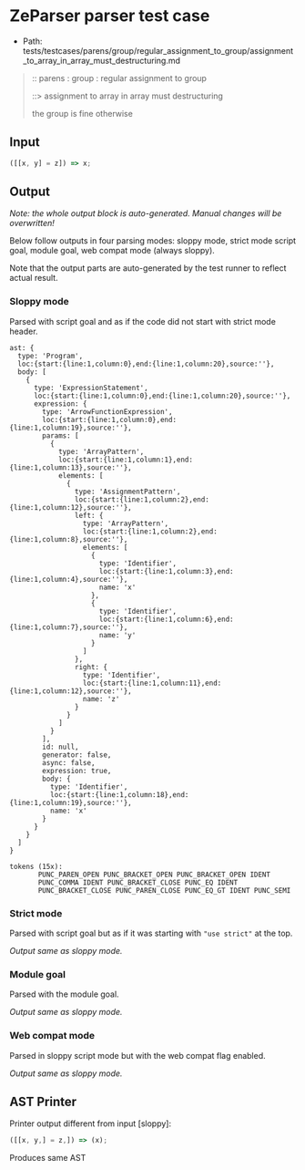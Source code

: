 # ZeParser parser test case

- Path: tests/testcases/parens/group/regular_assignment_to_group/assignment_to_array_in_array_must_destructuring.md

> :: parens : group : regular assignment to group
>
> ::> assignment to array in array must destructuring
>
> the group is fine otherwise

## Input

`````js
([[x, y] = z]) => x;
`````

## Output

_Note: the whole output block is auto-generated. Manual changes will be overwritten!_

Below follow outputs in four parsing modes: sloppy mode, strict mode script goal, module goal, web compat mode (always sloppy).

Note that the output parts are auto-generated by the test runner to reflect actual result.

### Sloppy mode

Parsed with script goal and as if the code did not start with strict mode header.

`````
ast: {
  type: 'Program',
  loc:{start:{line:1,column:0},end:{line:1,column:20},source:''},
  body: [
    {
      type: 'ExpressionStatement',
      loc:{start:{line:1,column:0},end:{line:1,column:20},source:''},
      expression: {
        type: 'ArrowFunctionExpression',
        loc:{start:{line:1,column:0},end:{line:1,column:19},source:''},
        params: [
          {
            type: 'ArrayPattern',
            loc:{start:{line:1,column:1},end:{line:1,column:13},source:''},
            elements: [
              {
                type: 'AssignmentPattern',
                loc:{start:{line:1,column:2},end:{line:1,column:12},source:''},
                left: {
                  type: 'ArrayPattern',
                  loc:{start:{line:1,column:2},end:{line:1,column:8},source:''},
                  elements: [
                    {
                      type: 'Identifier',
                      loc:{start:{line:1,column:3},end:{line:1,column:4},source:''},
                      name: 'x'
                    },
                    {
                      type: 'Identifier',
                      loc:{start:{line:1,column:6},end:{line:1,column:7},source:''},
                      name: 'y'
                    }
                  ]
                },
                right: {
                  type: 'Identifier',
                  loc:{start:{line:1,column:11},end:{line:1,column:12},source:''},
                  name: 'z'
                }
              }
            ]
          }
        ],
        id: null,
        generator: false,
        async: false,
        expression: true,
        body: {
          type: 'Identifier',
          loc:{start:{line:1,column:18},end:{line:1,column:19},source:''},
          name: 'x'
        }
      }
    }
  ]
}

tokens (15x):
       PUNC_PAREN_OPEN PUNC_BRACKET_OPEN PUNC_BRACKET_OPEN IDENT
       PUNC_COMMA IDENT PUNC_BRACKET_CLOSE PUNC_EQ IDENT
       PUNC_BRACKET_CLOSE PUNC_PAREN_CLOSE PUNC_EQ_GT IDENT PUNC_SEMI
`````

### Strict mode

Parsed with script goal but as if it was starting with `"use strict"` at the top.

_Output same as sloppy mode._

### Module goal

Parsed with the module goal.

_Output same as sloppy mode._

### Web compat mode

Parsed in sloppy script mode but with the web compat flag enabled.

_Output same as sloppy mode._

## AST Printer

Printer output different from input [sloppy]:

````js
([[x, y,] = z,]) => (x);
````

Produces same AST
